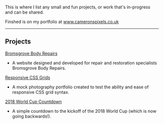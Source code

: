 This is where I list any small and fun projects, or work that's in-progress and can be shared.

Finshed is on my portfolio at www.cameronspixels.co.uk

---

## Projects

[Bromsgrove Body Repairs](https://cameronspixels.github.io/BBR/)

* A website designed and developed for repair and restoration specialists Bromsgrove Body Repairs.

[Responsive CSS Grids](https://cameronspixels.github.io/photo--grids/)

* A mock photography portfolio created to test the ability and ease of responsive CSS grid syntax.

[2018 World Cup Countdown](https://cameronspixels.github.io/world-cup-2018-countdown/)

* A simple countdown to the kickoff of the 2018 World Cup (which is now going backwards!).
